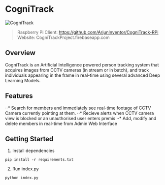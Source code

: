 # CogniTrack
![CogniTrack](https://cognitrackproject.firebaseapp.com/assets/hero.png)


> Raspberry Pi Client: https://github.com/ArjunInventor/CogniTrack-RPi
> Website: CogniTrackProject.firebaseapp.com
## Overview
CogniTrack is an Artificial Intelligence powered person tracking system that acquires images from CCTV cameras (in stream or in batch), and track individuals appearing in the frame in real-time using several advanced Deep Learning Models. 

## Features
⋅⋅* Search for members and immediately see real-time footage of CCTV Camera currently pointing at them.
⋅⋅* Recieve alerts when CCTV camera view is blocked or an unauthorised user enters premis
⋅⋅* Add, modify and delete members in real-time from Admin Web Interface

## Getting Started
1. Install dependencies
```
pip install -r requirements.txt
```
2. Run index.py
```
python index.py
```
